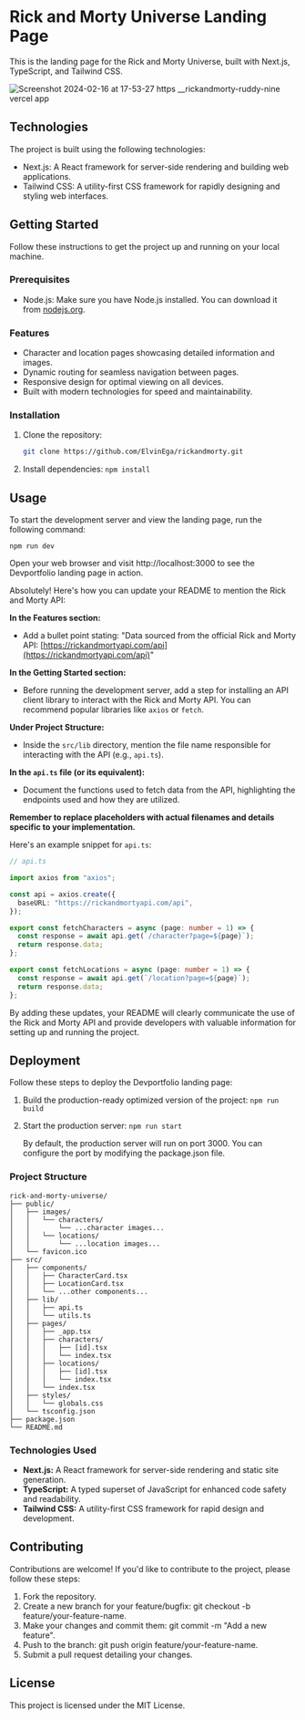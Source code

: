 # Rick and Morty Universe Landing Page

This is the landing page for the Rick and Morty Universe, built with Next.js, TypeScript, and Tailwind CSS.

![Screenshot 2024-02-16 at 17-53-27 https __rickandmorty-ruddy-nine vercel app](https://github.com/ElvinEga/rickandmorty/assets/12608507/c21250e4-b346-47ff-92ff-232c2752b9e8)

## Technologies

The project is built using the following technologies:

- Next.js: A React framework for server-side rendering and building web applications.
- Tailwind CSS: A utility-first CSS framework for rapidly designing and styling web interfaces.

## Getting Started

Follow these instructions to get the project up and running on your local machine.

### Prerequisites

- Node.js: Make sure you have Node.js installed. You can download it from [nodejs.org](https://nodejs.org/).

### Features

- Character and location pages showcasing detailed information and images.
- Dynamic routing for seamless navigation between pages.
- Responsive design for optimal viewing on all devices.
- Built with modern technologies for speed and maintainability.

### Installation

1. Clone the repository:

   ```bash
   git clone https://github.com/ElvinEga/rickandmorty.git
   ```

2. Install dependencies:
   `npm install`

## Usage

To start the development server and view the landing page, run the following command:

`npm run dev`

Open your web browser and visit http://localhost:3000 to see the Devportfolio landing page in action.

Absolutely! Here's how you can update your README to mention the Rick and Morty API:

**In the Features section:**

- Add a bullet point stating: "Data sourced from the official Rick and Morty API: [https://rickandmortyapi.com/api](https://rickandmortyapi.com/api)"

**In the Getting Started section:**

- Before running the development server, add a step for installing an API client library to interact with the Rick and Morty API. You can recommend popular libraries like `axios` or `fetch`.

**Under Project Structure:**

- Inside the `src/lib` directory, mention the file name responsible for interacting with the API (e.g., `api.ts`).

**In the `api.ts` file (or its equivalent):**

- Document the functions used to fetch data from the API, highlighting the endpoints used and how they are utilized.

**Remember to replace placeholders with actual filenames and details specific to your implementation.**

Here's an example snippet for `api.ts`:

```typescript
// api.ts

import axios from "axios";

const api = axios.create({
  baseURL: "https://rickandmortyapi.com/api",
});

export const fetchCharacters = async (page: number = 1) => {
  const response = await api.get(`/character?page=${page}`);
  return response.data;
};

export const fetchLocations = async (page: number = 1) => {
  const response = await api.get(`/location?page=${page}`);
  return response.data;
};
```

By adding these updates, your README will clearly communicate the use of the Rick and Morty API and provide developers with valuable information for setting up and running the project.

## Deployment

Follow these steps to deploy the Devportfolio landing page:

1. Build the production-ready optimized version of the project:
   `npm run build`
2. Start the production server:
   `npm run start`

   By default, the production server will run on port 3000. You can configure the port by modifying the package.json file.

### Project Structure

```
rick-and-morty-universe/
├── public/
│   ├── images/
│   │   └── characters/
│   │       └── ...character images...
│   │   └── locations/
│   │       └── ...location images...
│   └── favicon.ico
├── src/
│   ├── components/
│   │   ├── CharacterCard.tsx
│   │   ├── LocationCard.tsx
│   │   └── ...other components...
│   ├── lib/
│   │   ├── api.ts
│   │   └── utils.ts
│   ├── pages/
│   │   ├── _app.tsx
│   │   ├── characters/
│   │   │   ├── [id].tsx
│   │   │   └── index.tsx
│   │   ├── locations/
│   │   │   ├── [id].tsx
│   │   │   └── index.tsx
│   │   └── index.tsx
│   ├── styles/
│   │   └── globals.css
│   └── tsconfig.json
├── package.json
└── README.md
```

### Technologies Used

- **Next.js:** A React framework for server-side rendering and static site generation.
- **TypeScript:** A typed superset of JavaScript for enhanced code safety and readability.
- **Tailwind CSS:** A utility-first CSS framework for rapid design and development.

## Contributing

Contributions are welcome! If you'd like to contribute to the project, please follow these steps:

1. Fork the repository.
2. Create a new branch for your feature/bugfix: git checkout -b feature/your-feature-name.
3. Make your changes and commit them: git commit -m "Add a new feature".
4. Push to the branch: git push origin feature/your-feature-name.
5. Submit a pull request detailing your changes.

## License

This project is licensed under the MIT License.
